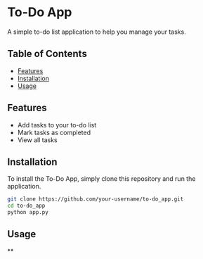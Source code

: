 # To-Do App

A simple to-do list application to help you manage your tasks.

## Table of Contents

* [Features](#features)
* [Installation](#installation)
* [Usage](#usage)


## Features

* Add tasks to your to-do list
* Mark tasks as completed
* View all tasks

## Installation

To install the To-Do App, simply clone this repository and run the application.

```bash
git clone https://github.com/your-username/to-do_app.git
cd to-do_app
python app.py
```

## Usage
**



